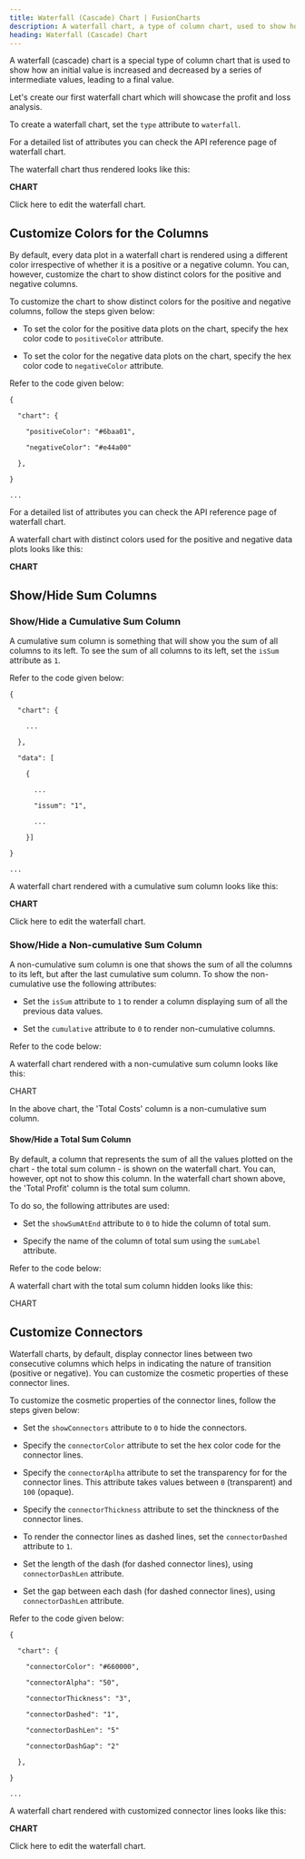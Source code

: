 ```yaml
---
title: Waterfall (Cascade) Chart | FusionCharts
description: A waterfall chart, a type of column chart, used to show how an initial value is increased/decreased by a series of intermediate values, to a final value
heading: Waterfall (Cascade) Chart
---
```


A waterfall (cascade) chart is a special type of column chart that is used to show how an initial value is increased and decreased by a series of intermediate values, leading to a final value.

Let's create our first waterfall chart which will showcase the profit and loss analysis.

To create a waterfall chart, set the `type` attribute to `waterfall`.

For a detailed list of attributes you can check the API reference page of waterfall chart.

The waterfall chart thus rendered looks like this:

**CHART**

Click here to edit the waterfall chart.

## Customize Colors for the Columns

By default, every data plot in a waterfall chart is rendered using a different color irrespective of whether it is a positive or a negative column. You can, however, customize the chart to show distinct colors for the positive and negative columns.

To customize the chart to show distinct colors for the positive and negative columns, follow the steps given below:

* To set the color for the positive data plots on the chart, specify the hex color code to `positiveColor` attribute.

* To set the color for the negative data plots on the chart, specify the hex color code to `negativeColor` attribute.

Refer to the code given below:

```
{

  "chart": {

    "positiveColor": "#6baa01",

    "negativeColor": "#e44a00"

  },

}

...

```

For a detailed list of attributes you can check the API reference page of waterfall chart.

A waterfall chart with distinct colors used for the positive and negative data plots looks like this:

**CHART**

## Show/Hide Sum Columns

### Show/Hide a Cumulative Sum Column

A cumulative sum column is something that will show you the sum of all columns to its left. To see the sum of all columns to its left, set the `isSum` attribute as `1`. 

Refer to the code given below:

```
{

  "chart": {

    ...

  },

  "data": [

    {

      ...

      "issum": "1",

      ...

    }]

}

...

```

A waterfall chart rendered with a cumulative sum column looks like this:

**CHART**

Click here to edit the waterfall chart.

### Show/Hide a Non-cumulative Sum Column

A non-cumulative sum column is one that shows the sum of all the columns to its left, but after the last cumulative sum column. To show the non-cumulative use the following attributes:

* Set the `isSum` attribute to `1` to render a column displaying sum of all the previous data values.

* Set the `cumulative` attribute to `0` to render non-cumulative columns.

Refer to the  code below:

<Insert Code>

A waterfall chart rendered with a non-cumulative sum column looks like this:

CHART

In the above chart, the 'Total Costs' column is a non-cumulative sum column.

#### Show/Hide a Total Sum Column

By default, a column that represents the sum of all the values plotted on the chart - the total sum column - is shown on the waterfall chart. You can, however, opt not to show this column. In the waterfall chart shown above, the 'Total Profit' column is the total sum column.

To do so, the following attributes are used:

* Set the `showSumAtEnd` attribute to `0` to hide the column of total sum.

* Specify the name of the column of total sum using the `sumLabel` attribute.

Refer to the code below:

<insert Code>

A waterfall chart with the total sum column hidden looks like this:

CHART

## Customize Connectors

Waterfall charts, by default, display connector lines between two consecutive columns which helps in indicating the nature of transition (positive or negative). You can customize the cosmetic properties of these connector lines.

To customize the cosmetic properties of the connector lines, follow the steps given below:

* Set the `showConnectors` attribute to `0` to hide the connectors.

* Specify the `connectorColor` attribute to set the hex color code for the connector lines.

* Specify the `connectorAplha` attribute to set the transparency for for the connector lines. This attribute takes values between `0` (transparent) and `100` (opaque).

* Specify the `connectorThickness` attribute to set the thinckness of the connector lines.

* To render the connector lines as dashed lines, set the `connectorDashed` attribute to `1`. 

* Set the length of the dash (for dashed connector lines), using `connectorDashLen` attribute.

* Set the gap between each dash (for dashed connector lines), using `connectorDashLen` attribute.

Refer to the code given below:

```
{

  "chart": {

    "connectorColor": "#660000",

    "connectorAlpha": "50",

    "connectorThickness": "3",

    "connectorDashed": "1",

    "connectorDashLen": "5"

    "connectorDashGap": "2"

  },

}

...

```

A waterfall chart rendered with customized connector lines looks like this:

**CHART**

Click here to edit the waterfall chart.
